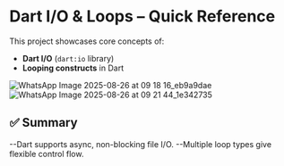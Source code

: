 # Dart I/O & Loops – Quick Reference
This project showcases core concepts of:

- **Dart I/O** (`dart:io` library)
- **Looping constructs** in Dart

![WhatsApp Image 2025-08-26 at 09 18 16_eb9a9dae](https://github.com/user-attachments/assets/fe8b503e-7723-4adc-9f60-d3bcf9617090)
![WhatsApp Image 2025-08-26 at 09 21 44_1e342735](https://github.com/user-attachments/assets/9633f8ea-9a40-44c2-87c8-fa5523b0008f)


## ✅ Summary
--Dart supports async, non-blocking file I/O.
--Multiple loop types give flexible control flow.




